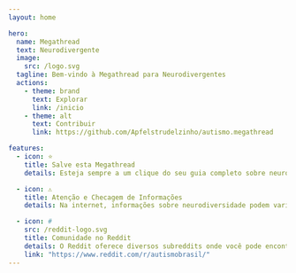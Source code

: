 ```yaml
---
layout: home

hero:
  name: Megathread
  text: Neurodivergente
  image:
    src: /logo.svg
  tagline: Bem-vindo à Megathread para Neurodivergentes
  actions:
    - theme: brand
      text: Explorar
      link: /inicio
    - theme: alt
      text: Contribuir
      link: https://github.com/Apfelstrudelzinho/autismo.megathread

features:
  - icon: ⭐
    title: Salve esta Megathread
    details: Esteja sempre a um clique do seu guia completo sobre neurodiversidade. Marque esta página como favorito para um acesso rápido e fácil.

  - icon: ⚠️
    title: Atenção e Checagem de Informações
    details: Na internet, informações sobre neurodiversidade podem variar muito. Mesmo em fontes confiáveis, o conteúdo pode ser atualizado. Sempre verifique e pesquise por si mesmo.

  - icon: #
    src: /reddit-logo.svg
    title: Comunidade no Reddit
    details: O Reddit oferece diversos subreddits onde você pode encontrar discussões, apoio e compartilhar experiências com outras pessoas neurodivergentes.
    link: "https://www.reddit.com/r/autismobrasil/"
---
```


